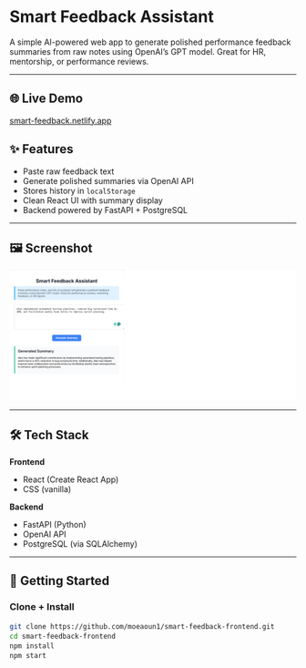 # Smart Feedback Assistant

A simple AI-powered web app to generate polished performance feedback summaries from raw notes using OpenAI’s GPT model. Great for HR, mentorship, or performance reviews.

---


## 🌐 Live Demo
[smart-feedback.netlify.app](https://smart-feedback.netlify.app/)

## ✨ Features

- Paste raw feedback text
- Generate polished summaries via OpenAI API
- Stores history in `localStorage`
- Clean React UI with summary display
- Backend powered by FastAPI + PostgreSQL

---

## 🖼️ Screenshot

![Smart Feedback Assistant Screenshot](public/screenshot.png)

---

## 🛠️ Tech Stack

**Frontend**
- React (Create React App)
- CSS (vanilla)

**Backend**
- FastAPI (Python)
- OpenAI API
- PostgreSQL (via SQLAlchemy)

---

## 🚀 Getting Started

### Clone + Install

```bash
git clone https://github.com/moeaoun1/smart-feedback-frontend.git
cd smart-feedback-frontend
npm install
npm start
